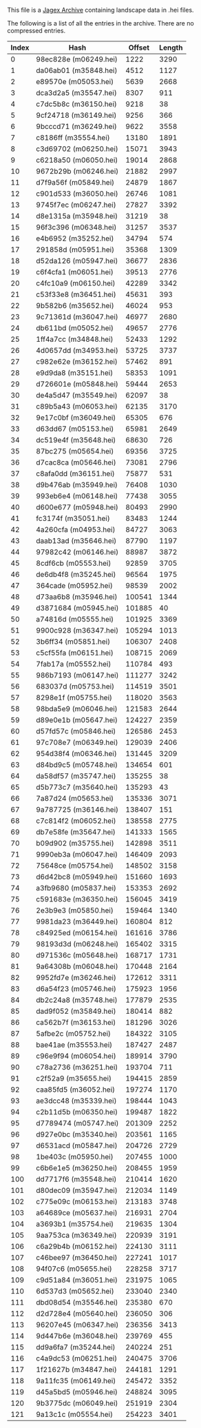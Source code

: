 This file is a [Jagex Archive](./JagexArchive.md) containing landscape data in .hei files.

The following is a list of all the entries in the archive. There are no compressed entries.

Index | Hash | Offset | Length
----- | ---- | ------ | -------
0 | 98ec828e (m06249.hei) | 1222 | 3290
1 | da06ab01 (m35848.hei) | 4512 | 1127
2 | e89570e (m05053.hei) | 5639 | 2668
3 | dca3d2a5 (m35547.hei) | 8307 | 911
4 | c7dc5b8c (m36150.hei) | 9218 | 38
5 | 9cf24718 (m36149.hei) | 9256 | 366
6 | 9bcccd71 (m36249.hei) | 9622 | 3558
7 | c8186ff (m35554.hei) | 13180 | 1891
8 | c3d69702 (m06250.hei) | 15071 | 3943
9 | c6218a50 (m06050.hei) | 19014 | 2868
10 | 9672b29b (m06246.hei) | 21882 | 2997
11 | d7f9a56f (m05849.hei) | 24879 | 1867
12 | c901d533 (m36050.hei) | 26746 | 1081
13 | 9745f7ec (m06247.hei) | 27827 | 3392
14 | d8e1315a (m35948.hei) | 31219 | 38
15 | 96f3c396 (m06348.hei) | 31257 | 3537
16 | e4b6952 (m35252.hei) | 34794 | 574
17 | 291858d (m05951.hei) | 35368 | 1309
18 | d52da126 (m05947.hei) | 36677 | 2836
19 | c6f4cfa1 (m06051.hei) | 39513 | 2776
20 | c4fc10a9 (m06150.hei) | 42289 | 3342
21 | c53f33e8 (m36451.hei) | 45631 | 393
22 | 9b582b6 (m35652.hei) | 46024 | 953
23 | 9c71361d (m36047.hei) | 46977 | 2680
24 | db611bd (m05052.hei) | 49657 | 2776
25 | 1ff4a7cc (m34848.hei) | 52433 | 1292
26 | 4d0657dd (m34953.hei) | 53725 | 3737
27 | c982e62e (m36152.hei) | 57462 | 891
28 | e9d9da8 (m35151.hei) | 58353 | 1091
29 | d726601e (m05848.hei) | 59444 | 2653
30 | de4a5d47 (m35549.hei) | 62097 | 38
31 | c89b5a43 (m06053.hei) | 62135 | 3170
32 | 9e17c0bf (m36049.hei) | 65305 | 676
33 | d63dd67 (m05153.hei) | 65981 | 2649
34 | dc519e4f (m35648.hei) | 68630 | 726
35 | 87bc275 (m05654.hei) | 69356 | 3725
36 | d7cac8ca (m05646.hei) | 73081 | 2796
37 | c8afa0dd (m36151.hei) | 75877 | 531
38 | d9b476ab (m35949.hei) | 76408 | 1030
39 | 993eb6e4 (m06148.hei) | 77438 | 3055
40 | d600e677 (m05948.hei) | 80493 | 2990
41 | fc3174f (m35051.hei) | 83483 | 1244
42 | 4a260cfa (m04953.hei) | 84727 | 3063
43 | daab13ad (m35646.hei) | 87790 | 1197
44 | 97982c42 (m06146.hei) | 88987 | 3872
45 | 8cdf6cb (m05553.hei) | 92859 | 3705
46 | de6db4f8 (m35245.hei) | 96564 | 1975
47 | 364cade (m05952.hei) | 98539 | 2002
48 | d73aa6b8 (m35946.hei) | 100541 | 1344
49 | d3871684 (m05945.hei) | 101885 | 40
50 | a74816d (m05555.hei) | 101925 | 3369
51 | 9900c928 (m36347.hei) | 105294 | 1013
52 | 3b6ff34 (m05851.hei) | 106307 | 2408
53 | c5cf55fa (m06151.hei) | 108715 | 2069
54 | 7fab17a (m05552.hei) | 110784 | 493
55 | 986b7193 (m06147.hei) | 111277 | 3242
56 | 683037d (m05753.hei) | 114519 | 3501
57 | 8298e1f (m05755.hei) | 118020 | 3563
58 | 98bda5e9 (m06046.hei) | 121583 | 2644
59 | d89e0e1b (m05647.hei) | 124227 | 2359
60 | d57fd57c (m05846.hei) | 126586 | 2453
61 | 97c708e7 (m06349.hei) | 129039 | 2406
62 | 954d38f4 (m06346.hei) | 131445 | 3209
63 | d84bd9c5 (m05748.hei) | 134654 | 601
64 | da58df57 (m35747.hei) | 135255 | 38
65 | d5b773c7 (m35640.hei) | 135293 | 43
66 | 7a87d24 (m05653.hei) | 135336 | 3071
67 | 9a787725 (m36146.hei) | 138407 | 151
68 | c7c814f2 (m06052.hei) | 138558 | 2775
69 | db7e58fe (m35647.hei) | 141333 | 1565
70 | b09d902 (m35755.hei) | 142898 | 3511
71 | 9990eb3a (m06047.hei) | 146409 | 2093
72 | 75648ce (m05754.hei) | 148502 | 3158
73 | d6d42bc8 (m05949.hei) | 151660 | 1693
74 | a3fb9680 (m05837.hei) | 153353 | 2692
75 | c591683e (m36350.hei) | 156045 | 3419
76 | 2e3b9e3 (m05850.hei) | 159464 | 1340
77 | 9981da23 (m36449.hei) | 160804 | 812
78 | c84925ed (m06154.hei) | 161616 | 3786
79 | 98193d3d (m06248.hei) | 165402 | 3315
80 | d971536c (m05648.hei) | 168717 | 1731
81 | 9a64308b (m06048.hei) | 170448 | 2164
82 | 9952fd7e (m36246.hei) | 172612 | 3311
83 | d6a54f23 (m05746.hei) | 175923 | 1956
84 | db2c24a8 (m35748.hei) | 177879 | 2535
85 | dad9f052 (m35849.hei) | 180414 | 882
86 | ca562b7f (m36153.hei) | 181296 | 3026
87 | 5afbe2c (m05752.hei) | 184322 | 3105
88 | bae41ae (m35553.hei) | 187427 | 2487
89 | c96e9f94 (m06054.hei) | 189914 | 3790
90 | c78a2736 (m36251.hei) | 193704 | 711
91 | c2f52a9 (m35655.hei) | 194415 | 2859
92 | caa85fd5 (m36052.hei) | 197274 | 1170
93 | ae3dcc48 (m35339.hei) | 198444 | 1043
94 | c2b11d5b (m06350.hei) | 199487 | 1822
95 | d7789474 (m05747.hei) | 201309 | 2252
96 | d927e0bc (m35340.hei) | 203561 | 1165
97 | d6531acd (m05847.hei) | 204726 | 2729
98 | 1be403c (m05950.hei) | 207455 | 1000
99 | c6b6e1e5 (m36250.hei) | 208455 | 1959
100 | dd7717f6 (m35548.hei) | 210414 | 1620
101 | d80dec09 (m35947.hei) | 212034 | 1149
102 | c775e09c (m06153.hei) | 213183 | 3748
103 | a64689ce (m05637.hei) | 216931 | 2704
104 | a3693b1 (m35754.hei) | 219635 | 1304
105 | 9aa753ca (m36349.hei) | 220939 | 3191
106 | c6a29b4b (m06152.hei) | 224130 | 3111
107 | c46bee97 (m36450.hei) | 227241 | 1017
108 | 94f07c6 (m05655.hei) | 228258 | 3717
109 | c9d51a84 (m36051.hei) | 231975 | 1065
110 | 6d537d3 (m05652.hei) | 233040 | 2340
111 | dbd08d54 (m35546.hei) | 235380 | 670
112 | d2d728e4 (m05640.hei) | 236050 | 306
113 | 96207e45 (m06347.hei) | 236356 | 3413
114 | 9d447b6e (m36048.hei) | 239769 | 455
115 | dd9a6fa7 (m35244.hei) | 240224 | 251
116 | c4a9dc53 (m06251.hei) | 240475 | 3706
117 | 1f21627b (m34847.hei) | 244181 | 1291
118 | 9a11fc35 (m06149.hei) | 245472 | 3352
119 | d45a5bd5 (m05946.hei) | 248824 | 3095
120 | 9b3775dc (m06049.hei) | 251919 | 2304
121 | 9a13c1c (m05554.hei) | 254223 | 3401
